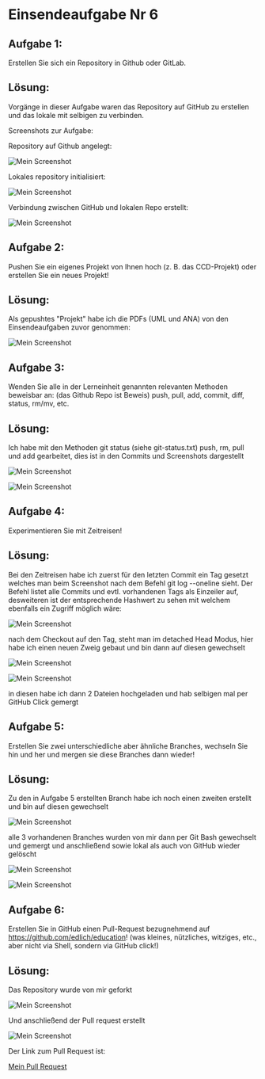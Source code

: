 # Einsendeaufgabe Nr 6

## Aufgabe 1:
Erstellen Sie sich ein Repository in Github oder GitLab.

## Lösung:

Vorgänge in dieser Aufgabe waren das Repository auf GitHub zu erstellen und das lokale mit selbigen zu verbinden.

Screenshots zur Aufgabe:

Repository auf Github angelegt:

![Mein Screenshot](https://github.com/carstensteins/swt-esa/blob/master/images/bild1_a.png?raw=true)

Lokales repository initialisiert:

![Mein Screenshot](https://github.com/carstensteins/swt-esa/blob/master/images/bild1_b.png?raw=true)

Verbindung zwischen GitHub und lokalen Repo erstellt:

![Mein Screenshot](https://github.com/carstensteins/swt-esa/blob/master/images/bild_1c.png?raw=true)


## Aufgabe 2:
Pushen Sie ein eigenes Projekt von Ihnen hoch (z. B. das CCD-Projekt) oder erstellen Sie ein neues Projekt!

## Lösung:

Als gepushtes "Projekt" habe ich die PDFs (UML und ANA) von den Einsendeaufgaben zuvor genommen:


![Mein Screenshot](https://github.com/carstensteins/swt-esa/blob/master/images/bild2_a.png?raw=true)


## Aufgabe 3:
Wenden Sie alle in der Lerneinheit genannten relevanten Methoden beweisbar an: (das Github Repo ist Beweis) push, pull, add, commit, diff, status, rm/mv, etc.

## Lösung:

Ich habe mit den Methoden git status (siehe git-status.txt) push, rm, pull und add gearbeitet, dies ist in den Commits und Screenshots dargestellt


![Mein Screenshot](https://github.com/carstensteins/swt-esa/blob/master/images/bild3_a.png?raw=true)

![Mein Screenshot](https://github.com/carstensteins/swt-esa/blob/master/images/bild3_b.png?raw=true)


## Aufgabe 4:
Experimentieren Sie mit Zeitreisen!

## Lösung:

Bei den Zeitreisen habe ich zuerst für den letzten Commit ein Tag gesetzt welches man beim Screenshot nach dem Befehl git log --oneline sieht.
Der Befehl listet alle Commits und evtl. vorhandenen Tags als Einzeiler auf, desweiteren ist der entsprechende Hashwert zu sehen mit welchem ebenfalls ein Zugriff möglich wäre:

![Mein Screenshot](https://github.com/carstensteins/swt-esa/blob/master/images/bild4_a.png?raw=true)


nach dem Checkout auf den Tag, steht man im detached Head Modus, hier habe ich einen neuen Zweig gebaut und bin dann auf diesen gewechselt

![Mein Screenshot](https://github.com/carstensteins/swt-esa/blob/master/images/bild4_b.png?raw=true)

![Mein Screenshot](https://github.com/carstensteins/swt-esa/blob/master/images/bild4_c.png?raw=true)

in diesen habe ich dann 2 Dateien hochgeladen und hab selbigen mal per GitHub Click gemergt


## Aufgabe 5:

Erstellen Sie zwei unterschiedliche aber ähnliche Branches, wechseln Sie hin und her und mergen sie diese Branches dann wieder!

## Lösung:

Zu den in Aufgabe 5 erstellten Branch habe ich noch einen zweiten erstellt und bin auf diesen gewechselt

![Mein Screenshot](https://github.com/carstensteins/swt-esa/blob/master/images/bild5_a.png?raw=true)

alle 3 vorhandenen Branches wurden von mir dann per Git Bash gewechselt und gemergt und anschließend sowie lokal als auch von GitHub wieder gelöscht

![Mein Screenshot](https://github.com/carstensteins/swt-esa/blob/master/images/bild5_b.png?raw=true)

![Mein Screenshot](https://github.com/carstensteins/swt-esa/blob/master/images/bild5_c.png?raw=true)



## Aufgabe 6:

Erstellen Sie in GitHub einen Pull-Request bezugnehmend auf https://github.com/edlich/education! (was kleines, nützliches, witziges, etc., aber nicht via Shell, sondern via GitHub click!)

## Lösung:

Das Repository wurde von mir geforkt

![Mein Screenshot](https://github.com/carstensteins/swt-esa/blob/master/images/bild6_a.png?raw=true)

Und anschließend der Pull request erstellt

![Mein Screenshot](https://github.com/carstensteins/swt-esa/blob/master/images/bild6_b.png?raw=true)

Der Link zum Pull Request ist:

[Mein Pull Request](https://github.com/edlich/education/pull/547)
